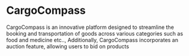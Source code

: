 # CargoCompass
CargoCompass is an innovative platform designed to streamline the booking and transportation of goods across various categories such as food and medicine etc.., Additionally, CargoCompass incorporates an auction feature, allowing users to bid on products
